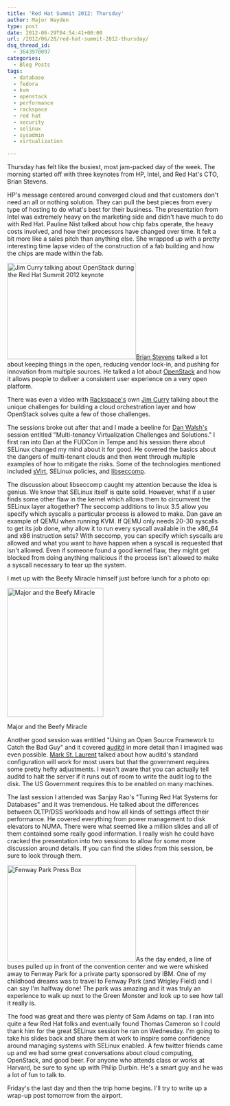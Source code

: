 ```yaml
---
title: 'Red Hat Summit 2012: Thursday'
author: Major Hayden
type: post
date: 2012-06-29T04:54:41+00:00
url: /2012/06/28/red-hat-summit-2012-thursday/
dsq_thread_id:
  - 3643970097
categories:
  - Blog Posts
tags:
  - database
  - fedora
  - kvm
  - openstack
  - performance
  - rackspace
  - red hat
  - security
  - selinux
  - sysadmin
  - virtualization

---
```

Thursday has felt like the busiest, most jam-packed day of the week. The morning started off with three keynotes from HP, Intel, and Red Hat's CTO, Brian Stevens.

HP's message centered around converged cloud and that customers don't need an all or nothing solution. They can pull the best pieces from every type of hosting to do what's best for their business. The presentation from Intel was extremely heavy on the marketing side and didn't have much to do with Red Hat. Pauline Nist talked about how chip fabs operate, the heavy costs involved, and how their processors have changed over time. It felt a bit more like a sales pitch than anything else. She wrapped up with a pretty interesting time lapse video of the construction of a fab building and how the chips are made within the fab.

[<img src="http://rackerhacker.com/wp-content/uploads/2012/06/Photo-Jun-28-10-04-07-300x224.jpg" alt="Jim Curry talking about OpenStack during the Red Hat Summit 2012 keynote" title="Jim Curry talking about OpenStack during the Red Hat Summit 2012 keynote" width="300" height="224" class="alignright size-medium wp-image-3539" srcset="/wp-content/uploads/2012/06/Photo-Jun-28-10-04-07-300x224.jpg 300w, /wp-content/uploads/2012/06/Photo-Jun-28-10-04-07-1024x764.jpg 1024w" sizes="(max-width: 300px) 100vw, 300px" />][1][Brian Stevens][2] talked a lot about keeping things in the open, reducing vendor lock-in, and pushing for innovation from multiple sources. He talked a lot about [OpenStack][3] and how it allows people to deliver a consistent user experience on a very open platform.

There was even a video with [Rackspace's][4] own [Jim Curry][5] talking about the unique challenges for building a cloud orchestration layer and how OpenStack solves quite a few of those challenges.

The sessions broke out after that and I made a beeline for [Dan Walsh's][6] session entitled "Multi-tenancy Virtualization Challenges and Solutions." I first ran into Dan at the FUDCon in Tempe and his session there about SELinux changed my mind about it for good. He covered the basics about the dangers of multi-tenant clouds and then went through multiple examples of how to mitigate the risks. Some of the technologies mentioned included [sVirt][7], SELinux policies, and [libseccomp][8].

The discussion about libseccomp caught my attention because the idea is genius. We know that SELinux itself is quite solid. However, what if a user finds some other flaw in the kernel which allows them to circumvent the SELinux layer altogether? The seccomp additions to linux 3.5 allow you specify which syscalls a particular process is allowed to make. Dan gave an example of QEMU when running KVM. If QEMU only needs 20-30 syscalls to get its job done, why allow it to run every syscall available in the x86_64 and x86 instruction sets? With seccomp, you can specify which syscalls are allowed and what you want to have happen when a syscall is requested that isn't allowed. Even if someone found a good kernel flaw, they might get blocked from doing anything malicious if the process isn't allowed to make a syscall necessary to tear up the system.

I met up with the Beefy Miracle himself just before lunch for a photo op:



<div id="attachment_3549" style="width: 234px" class="wp-caption aligncenter">
  <a href="http://rackerhacker.com/wp-content/uploads/2012/06/Photo-Jun-28-10-42-07.jpg"><img src="http://rackerhacker.com/wp-content/uploads/2012/06/Photo-Jun-28-10-42-07-e1340945453851-224x300.jpg" alt="Major and the Beefy Miracle" title="Major and the Beefy Miracle" width="224" height="300" class="size-medium wp-image-3549" srcset="/wp-content/uploads/2012/06/Photo-Jun-28-10-42-07-e1340945453851-224x300.jpg 224w, /wp-content/uploads/2012/06/Photo-Jun-28-10-42-07-e1340945453851-764x1024.jpg 764w" sizes="(max-width: 224px) 100vw, 224px" /></a>

  <p class="wp-caption-text">
    Major and the Beefy Miracle
  </p>
</div>



Another good session was entitled "Using an Open Source Framework to Catch the Bad Guy" and it covered [auditd][9] in more detail than I imagined was even possible. [Mark St. Laurent][10] talked about how auditd's standard configuration will work for most users but that the government requires some pretty hefty adjustments. I wasn't aware that you can actually tell auditd to halt the server if it runs out of room to write the audit log to the disk. The US Government requires this to be enabled on many machines.

The last session I attended was Sanjay Rao's "Tuning Red Hat Systems for Databases" and it was tremendous. He talked about the differences between OLTP/DSS workloads and how all kinds of settings affect their performance. He covered everything from power management to disk elevators to NUMA. There were what seemed like a million slides and all of them contained some really good information. I really wish he could have cracked the presentation into two sessions to allow for some more discussion around details. If you can find the slides from this session, be sure to look through them.

[<img src="http://rackerhacker.com/wp-content/uploads/2012/06/Photo-Jun-28-20-02-29-300x224.jpg" alt="Fenway Park Press Box" title="Fenway Park Press Box" width="300" height="224" class="alignleft size-medium wp-image-3545" srcset="/wp-content/uploads/2012/06/Photo-Jun-28-20-02-29-300x224.jpg 300w, /wp-content/uploads/2012/06/Photo-Jun-28-20-02-29-1024x764.jpg 1024w" sizes="(max-width: 300px) 100vw, 300px" />][11]As the day ended, a line of buses pulled up in front of the convention center and we were whisked away to Fenway Park for a private party sponsored by IBM. One of my childhood dreams was to travel to Fenway Park (and Wrigley Field) and I can say I'm halfway done! The park was amazing and it was truly an experience to walk up next to the Green Monster and look up to see how tall it really is.

The food was great and there was plenty of Sam Adams on tap. I ran into quite a few Red Hat folks and eventually found Thomas Cameron so I could thank him for the great SELinux session he ran on Wednesday. I'm going to take his slides back and share them at work to inspire some confidence around managing systems with SELinux enabled. A few twitter friends came up and we had some great conversations about cloud computing, OpenStack, and good beer. For anyone who attends class or works at Harvard, be sure to sync up with Philip Durbin. He's a smart guy and he was a lot of fun to talk to.

Friday's the last day and then the trip home begins. I'll try to write up a wrap-up post tomorrow from the airport.

 [1]: http://rackerhacker.com/wp-content/uploads/2012/06/Photo-Jun-28-10-04-07.jpg
 [2]: https://www.redhat.com/about/company/management/bios/management-team-brian-stevens-bio
 [3]: http://openstack.org/
 [4]: http://rackspace.com/
 [5]: https://twitter.com/jimcurry/
 [6]: http://danwalsh.livejournal.com/
 [7]: http://danwalsh.livejournal.com/44090.html
 [8]: https://fedoraproject.org/wiki/Features/Syscall_Filters
 [9]: http://people.redhat.com/sgrubb/audit/
 [10]: http://summitblog.redhat.com/2012/03/12/st-laurent-norman-mark/
 [11]: http://rackerhacker.com/wp-content/uploads/2012/06/Photo-Jun-28-20-02-29.jpg
